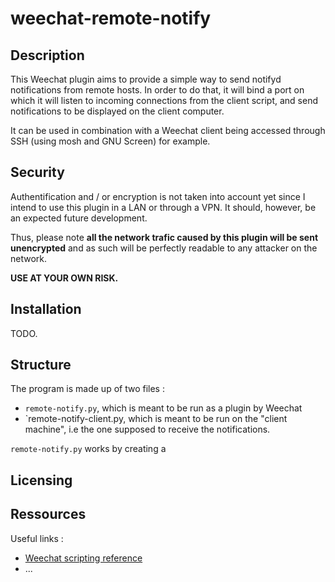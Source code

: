 # weechat-remote-notify

## Description
This Weechat plugin aims to provide a simple way to send notifyd notifications
from remote hosts. In order to do that, it will bind a port on which it will
listen to incoming connections from the client script, and send notifications to
be displayed on the client computer.

It can be used in combination with a Weechat client being accessed through SSH
(using mosh and GNU Screen) for example.

## Security
Authentification and / or encryption is not taken into account yet since I
intend to use this plugin in a LAN or through a VPN. It should, however, be an
expected future development.

Thus, please note **all the network trafic caused by this plugin will be sent
unencrypted** and as such will be perfectly readable to any attacker on the
network. 

**USE AT YOUR OWN RISK.**

## Installation

TODO.

## Structure
The program is made up of two files : 
- `remote-notify.py`, which is meant to be run as a plugin by Weechat
- `remote-notify-client.py, which is meant to be run on the "client machine", i.e the one supposed to receive the notifications. 

`remote-notify.py` works by creating a 

## Licensing

## Ressources

Useful links : 
- [Weechat scripting reference](https://weechat.org/files/doc/devel/weechat_scripting.en.html)
- ...
